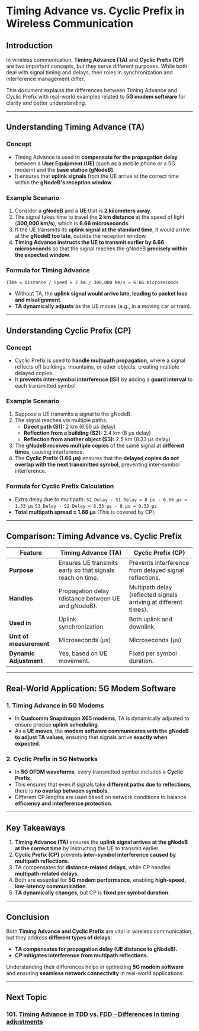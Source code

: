 # **Timing Advance vs. Cyclic Prefix in Wireless Communication**

## **Introduction**
In wireless communication, **Timing Advance (TA)** and **Cyclic Prefix (CP)** are two important concepts, but they serve different purposes. While both deal with signal timing and delays, their roles in synchronization and interference management differ.

This document explains the differences between Timing Advance and Cyclic Prefix with real-world examples related to **5G modem software** for clarity and better understanding.

---

## **Understanding Timing Advance (TA)**
### **Concept**
- Timing Advance is used to **compensate for the propagation delay** between a **User Equipment (UE)** (such as a mobile phone or a 5G modem) and the **base station (gNodeB)**.
- It ensures that **uplink signals** from the UE arrive at the correct time within the **gNodeB's reception window**.

### **Example Scenario**
1. Consider a **gNodeB** and a **UE** that is **2 kilometers away**.
2. The signal takes time to travel the **2 km distance** at the speed of light (**300,000 km/s**), which is **6.66 microseconds**.
3. If the UE transmits its **uplink signal at the standard time**, it would arrive at the **gNodeB too late**, outside the reception window.
4. **Timing Advance instructs the UE to transmit earlier by 6.66 microseconds** so that the signal reaches the gNodeB **precisely within the expected window**.

### **Formula for Timing Advance**
```Time = Distance / Speed = 2 km / 300,000 km/s ≈ 6.66 microseconds```

- Without TA, the **uplink signal would arrive late, leading to packet loss and misalignment**.
- **TA dynamically adjusts** as the UE moves (e.g., in a moving car or train).

---

## **Understanding Cyclic Prefix (CP)**
### **Concept**
- Cyclic Prefix is used to **handle multipath propagation**, where a signal reflects off buildings, mountains, or other objects, creating multiple delayed copies.
- It **prevents inter-symbol interference (ISI)** by adding a **guard interval** to each transmitted symbol.

### **Example Scenario**
1. Suppose a UE transmits a signal to the gNodeB.
2. The signal reaches via multiple paths:
   - **Direct path (S1):** 2 km (6.66 µs delay)
   - **Reflection from a building (S2):** 2.4 km (8 µs delay)
   - **Reflection from another object (S3):** 2.5 km (8.33 µs delay)
3. The **gNodeB receives multiple copies** of the same signal at **different times**, causing interference.
4. The **Cyclic Prefix (1.66 µs)** ensures that the **delayed copies do not overlap with the next transmitted symbol**, preventing inter-symbol interference.

### **Formula for Cyclic Prefix Calculation**
- Extra delay due to multipath:
```S2 Delay - S1 Delay = 8 µs - 6.66 µs = 1.33 µs```
```S3 Delay - S2 Delay = 8.33 µs - 8 µs = 0.33 µs```
- **Total multipath spread = 1.66 µs** (This is covered by CP).

---

## **Comparison: Timing Advance vs. Cyclic Prefix**
| Feature          | Timing Advance (TA) | Cyclic Prefix (CP) |
|-----------------|---------------------|---------------------|
| **Purpose**     | Ensures UE transmits early so that signals reach on time. | Prevents interference from delayed signal reflections. |
| **Handles**     | Propagation delay (distance between UE and gNodeB). | Multipath delay (reflected signals arriving at different times). |
| **Used in**     | Uplink synchronization. | Both uplink and downlink. |
| **Unit of measurement** | Microseconds (µs) | Microseconds (µs) |
| **Dynamic Adjustment** | Yes, based on UE movement. | Fixed per symbol duration. |

---

## **Real-World Application: 5G Modem Software**
### **1. Timing Advance in 5G Modems**
- In **Qualcomm Snapdragon X65 modems**, TA is dynamically adjusted to ensure precise **uplink scheduling**.
- As a **UE moves**, the **modem software communicates with the gNodeB to adjust TA values**, ensuring that signals arrive **exactly when expected**.

### **2. Cyclic Prefix in 5G Networks**
- In **5G OFDM waveforms**, every transmitted symbol includes a **Cyclic Prefix**.
- This ensures that even if signals take **different paths due to reflections**, there is **no overlap between symbols**.
- Different CP lengths are used based on network conditions to balance **efficiency and interference protection**.

---

## **Key Takeaways**
1. **Timing Advance (TA)** ensures the **uplink signal arrives at the gNodeB at the correct time** by instructing the UE to transmit earlier.
2. **Cyclic Prefix (CP)** prevents **inter-symbol interference caused by multipath reflections**.
3. TA compensates for **distance-related delays**, while CP handles **multipath-related delays**.
4. Both are essential for **5G modem performance**, enabling **high-speed, low-latency communication**.
5. **TA dynamically changes**, but CP is **fixed per symbol duration**.

---

## **Conclusion**
Both **Timing Advance and Cyclic Prefix** are vital in wireless communication, but they address **different types of delays**:
- **TA compensates for propagation delay (UE distance to gNodeB).**
- **CP mitigates interference from multipath reflections.**

Understanding their differences helps in optimizing **5G modem software** and ensuring **seamless network connectivity** in real-world applications.



---
## Next Topic
### 101. [Timing Advance in TDD vs. FDD – Differences in timing adjustments](TA_in_TDD_vs_FDD.md)
